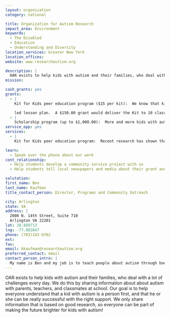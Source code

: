 ```yaml
---
layout: organization
category: national

title: Organization for Autism Research
impact_area: Environment
keywords: 
  - The Disabled
  - Education
  - Understanding and Diversity
location_services: Greater New York
location_offices: 
website: www.researchautism.org

description: |
  OAR exists to help kids with autism and their families, who deal with a lot of challenges every day.  We do this by sharing information about about autism with parents, teachers, and classmates at school.  Our goal is to help everyone understand that a kid with autism is a person first, and that he or she can be really successful with the right support.  We only share information that is based on good research, so everyone can be part of making the future brighter for kids with autism!
mission: 

cash_grants: yes
grants: 
  - |
    Kit for Kids peer education program ($15 per kit):  We know that kids with autism and other special needs are bullied three times more often than their peers at school.  This program helps students learn about their classmates with autism, in an effort to build more accepting and understanding school communities. Each kit includes 20 "What's up with Nick?" booklet, a poster, and a student-

    led lesson plan.  A $150.00 grant would deliver the Kit to 10 classrooms and help at least 200 students learn about autism.
  - |
    Scholarship program (up to $1,000.00):  More and more kids with autism go to college or vocational school after high school.  OAR offers one-year scholarships of $3,000.00 each.  A grant of $1,000.00 would support one-third of a college scholarship for someone with autism.
service_opp: yes
services: 
  - |
    Kit for Kids peer education program:  Recent research has shown that students with autism are three times more likely to be bullied at school, mainly because they seem "different" than everyone else.  The Kit for Kids provides tools (easy-to-read picture booklets, colorful classroom poster, student-led lesson plan) to help raise awareness and understanding of autism among students in elementary and middle school.  Students who want to help can request permission from their teachers to give an age-appropriate presentation about autism, using materials from the Kit for Kids.

learn: 
  - Speak over the phone about our work
cont_relationship: 
  - Help students develop a community service project with us
  - Help students tell local newspapers and media about their grant and/or project with us

salutation: 
first_name: Ben
last_name: Kaufman
title_contact_person: Director, Programs and Community Outreach

city: Arlington
state: VA
address: |
  2000 N. 14th Street, Suite 710  
  Arlington VA 22201
lat: 38.889713
lng: -77.082047
phone: (703)243-9762
ext: 
fax: 
email: bkaufman@researchautism.org
preferred_contact: email
contact_person_intro: |
  My name is Ben and my job is to teach people about autism through books, videos, and the internet.  I make sure that students, parents, and teachers know where to get the best information possible about how to support their family members and friends with autism.  I love working at OAR because we use the power of education to help people with autism every day!
---
```

OAR exists to help kids with autism and their families, who deal with a lot of challenges every day.  We do this by sharing information about about autism with parents, teachers, and classmates at school.  Our goal is to help everyone understand that a kid with autism is a person first, and that he or she can be really successful with the right support.  We only share information that is based on good research, so everyone can be part of making the future brighter for kids with autism!